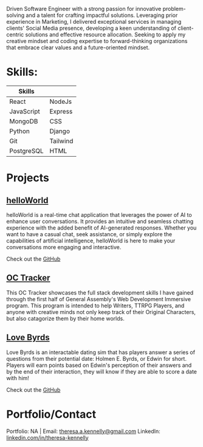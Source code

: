 Driven Software Engineer with a strong passion for innovative problem-solving and a talent for crafting impactful solutions. Leveraging prior experience in Marketing, I delivered exceptional services in managing clients' Social Media presence, developing a keen understanding of client-centric solutions and effective resource allocation. Seeking to apply my creative mindset and coding expertise to forward-thinking organizations that embrace clear values and a future-oriented mindset.

# Skills:
| Skills |        |
| ----------- | ----------- |
| React | NodeJs |
| JavaScript | Express |
| MongoDB | CSS |
| Python | Django |
| Git | Tailwind |
| PostgreSQL | HTML |

# Projects

## [helloWorld](https://helloworldfrontend-production.up.railway.app/login)

helloWorld is a real-time chat application that leverages the power of AI to enhance user conversations. It provides an intuitive and seamless chatting experience with the added benefit of AI-generated responses. Whether you want to have a casual chat, seek assistance, or simply explore the capabilities of artificial intelligence, helloWorld is here to make your conversations more engaging and interactive.

Check out the [GitHub](https://github.com/kevinleet/helloWorld_frontend)

## [OC Tracker](https://github.com/tkennelly/OC_Tracker)

This OC Tracker showcases the full stack development skills I have gained through the first half of General Assembly's Web Development Immersive program. This program is intended to help Writers, TTRPG Players, and anyone with creative minds not only keep track of their Original Characters, but also catagorize them by their home worlds.

## [Love Byrds](https://love-byrds.surge.sh/)

Love Byrds is an interactable dating sim that has players answer a series of questions from their potential date: Holmen E. Byrds, or Edwin for short. Players will earn points based on Edwin's perception of their answers and by the end of their interaction, they will know if they are able to score a date with him!

Check out the [GitHub](https://github.com/tkennelly/Love_Byrds)

# Portfolio/Contact

Portfolio: NA | Email: theresa.a.kennelly@gmail.com
LinkedIn: [linkedin.com/in/theresa-kennelly](https://www.linkedin.com/in/theresa-kennelly/)

